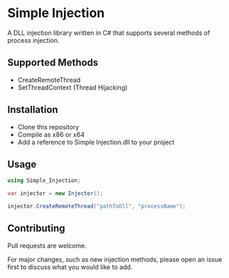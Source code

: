 # Simple Injection

A DLL injection library written in C# that supports several methods of process injection.

## Supported Methods

* CreateRemoteThread
* SetThreadContext (Thread Hijacking)

## Installation

* Clone this repository
* Compile as x86 or x64
* Add a reference to Simple Injection.dll to your project

## Usage

```csharp
using Simple_Injection;

var injector = new Injector();

injector.CreateRemoteThread("pathToDll", "processName");
```

## Contributing
Pull requests are welcome. 

For major changes, such as new injection methods, please open an issue first to discuss what you would like to add.
